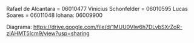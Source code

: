 Rafael de Alcantara = 06010477
Vinicius Schonfelder = 06010595
Lucas Soares = 06011048
lohana: 06009900


Diagrama: https://drive.google.com/file/d/1MUU0Vlw6h7DLvbSXrZoR-zlAHMT5Icm9/view?usp=sharing
